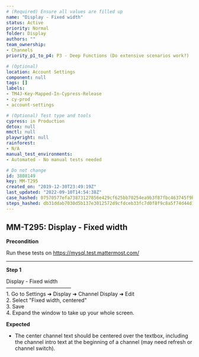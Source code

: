 ```yaml
---
# (Required) Ensure all values are filled up
name: "Display - Fixed width"
status: Active
priority: Normal
folder: Display
authors: ""
team_ownership: 
- Channels
priority_p1_to_p4: P3 - Deep Functions (Do extensive scenarios work?)

# (Optional)
location: Account Settings
component: null
tags: []
labels: 
- TM4J-Key-Mapped-In-Cypress-Release
- cy-prod
- account-settings

# (Optional) Test type and tools
cypress: in Production
detox: null
mmctl: null
playwright: null
rainforest: 
- N/A
manual_test_environments: 
- Automated - No manual tests needed

# Do not change
id: 3808149
key: MM-T295
created_on: "2019-12-30T23:49:19Z"
last_updated: "2022-09-10T14:54:38Z"
case_hashed: 07570577efa73873127856e429cf625bb70254ea9b3f87fbc463745f9b017e978ff7853a47788d3cb9b395f9ae7e8fa2
steps_hashed: db31ddab7030d5b137e3012572d9cfdceb33fc7d0f8f9c8a5f74d44d1cf2eb1a7ce7ef718e7c00e24850d2e9550344bc
---
```


<!-- (Auto-generated) Based on frontmatter's "key" and "name" -->

## MM-T295: Display - Fixed width

**Precondition**

Run these tests on <https://mysql.test.mattermost.com/>

---

**Step 1**

Display - Fixed width\
–––––––––––––––––––––––––\
1\. Go to Settings ➜ Display ➜ Channel Display ➜ Edit\
2\. Select "Fixed width, centered"\
3\. Save\
4\. Expand the window to take up your whole screen.

**Expected**

- The center channel text should be centered over the textbox, including the channel intro text at the beginning of a channel (may need refresh or channel switch).
